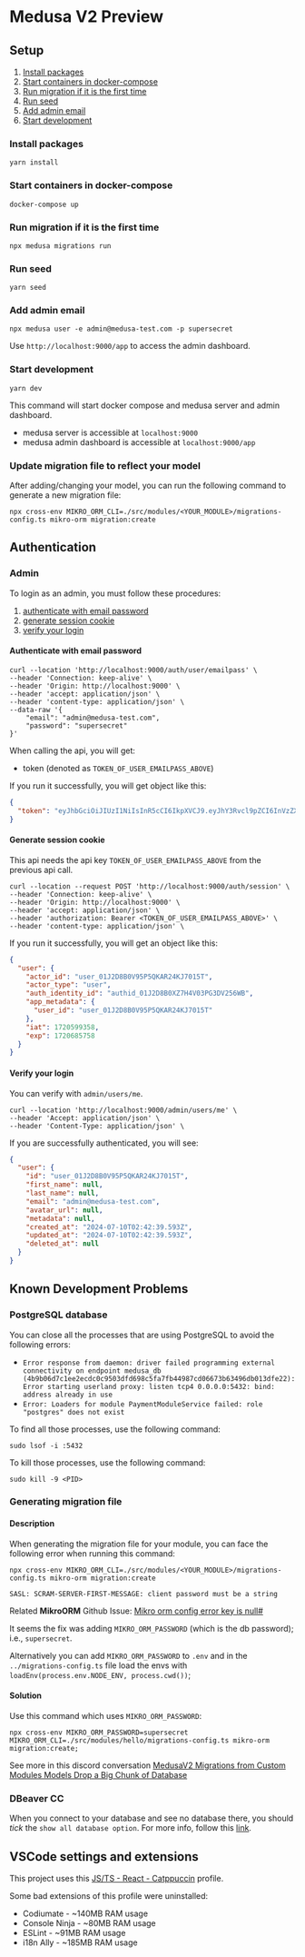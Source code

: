 # Medusa V2 Preview

## Setup

1. [Install packages](#install-packages)
1. [Start containers in docker-compose](#start-containers-in-docker-compose)
1. [Run migration if it is the first time](#run-migration-if-it-is-the-first-time)
1. [Run seed](#run-seed)
1. [Add admin email](#add-admin-email)
1. [Start development](#start-development)

### Install packages

```shell
yarn install
```

### Start containers in docker-compose

```shell
docker-compose up
```

### Run migration if it is the first time

```shell
npx medusa migrations run
```

### Run seed

```shell
yarn seed
```

### Add admin email

```shell
npx medusa user -e admin@medusa-test.com -p supersecret
```

Use `http://localhost:9000/app` to access the admin dashboard.

### Start development

```shell
yarn dev
```

This command will start docker compose and medusa server and admin dashboard.

- medusa server is accessible at `localhost:9000`
- medusa admin dashboard is accessible at `localhost:9000/app`

### Update migration file to reflect your model

After adding/changing your model, you can run the following command to generate a new migration file:

```shell
npx cross-env MIKRO_ORM_CLI=./src/modules/<YOUR_MODULE>/migrations-config.ts mikro-orm migration:create
```

## Authentication

### Admin

To login as an admin, you must follow these procedures:

1. [authenticate with email password](#authenticate-with-email-password)
1. [generate session cookie](#generate-session-cookie)
1. [verify your login](#verify-your-login)

#### Authenticate with email password

```shell
curl --location 'http://localhost:9000/auth/user/emailpass' \
--header 'Connection: keep-alive' \
--header 'Origin: http://localhost:9000' \
--header 'accept: application/json' \
--header 'content-type: application/json' \
--data-raw '{
    "email": "admin@medusa-test.com",
    "password": "supersecret"
}'
```

When calling the api, you will get:

- token (denoted as `TOKEN_OF_USER_EMAILPASS_ABOVE`)

If you run it successfully, you will get object like this:

```json
{
  "token": "eyJhbGciOiJIUzI1NiIsInR5cCI6IkpXVCJ9.eyJhY3Rvcl9pZCI6InVzZXJfMDFKMkQ4QjBWOTVQNVFLQVIyNEtKNzAxNVQiLCJhY3Rvcl90eXBlIjoidXNlciIsImF1dGhfaWRlbnRpdHlfaWQiOiJhdXRoaWRfMDFKMkQ4QjBYWjdINFYwM1BHM0RWMjU2V0IiLCJhcHBfbWV0YWRhdGEiOnsidXNlcl9pZCI6InVzZXJfMDFKMkQ4QjBWOTVQNVFLQVIyNEtKNzAxNVQifSwiaWF0IjoxNzIwNTk5NDU3LCJleHAiOjE3MjA2ODU4NTd9.SL70IsCzxIsWuXxiBsBbuj0o4c7k3Pzclnoa1LHdx9Y"
}
```

#### Generate session cookie

This api needs the api key `TOKEN_OF_USER_EMAILPASS_ABOVE` from the previous api call.

```shell
curl --location --request POST 'http://localhost:9000/auth/session' \
--header 'Connection: keep-alive' \
--header 'Origin: http://localhost:9000' \
--header 'accept: application/json' \
--header 'authorization: Bearer <TOKEN_OF_USER_EMAILPASS_ABOVE>' \
--header 'content-type: application/json' \
```

If you run it successfully, you will get an object like this:

```json
{
  "user": {
    "actor_id": "user_01J2D8B0V95P5QKAR24KJ7015T",
    "actor_type": "user",
    "auth_identity_id": "authid_01J2D8B0XZ7H4V03PG3DV256WB",
    "app_metadata": {
      "user_id": "user_01J2D8B0V95P5QKAR24KJ7015T"
    },
    "iat": 1720599358,
    "exp": 1720685758
  }
}
```

#### Verify your login

You can verify with `admin/users/me`.

```shell
curl --location 'http://localhost:9000/admin/users/me' \
--header 'Accept: application/json' \
--header 'Content-Type: application/json' \
```

If you are successfully authenticated, you will see:

```json
{
  "user": {
    "id": "user_01J2D8B0V95P5QKAR24KJ7015T",
    "first_name": null,
    "last_name": null,
    "email": "admin@medusa-test.com",
    "avatar_url": null,
    "metadata": null,
    "created_at": "2024-07-10T02:42:39.593Z",
    "updated_at": "2024-07-10T02:42:39.593Z",
    "deleted_at": null
  }
}
```

## Known Development Problems

### PostgreSQL database

You can close all the processes that are using PostgreSQL to avoid the following errors:

- `Error response from daemon: driver failed programming external connectivity on endpoint medusa_db (4b9b06d7c1ee2ecdc0c9503dfd698c5fa7fb44987cd06673b63496db013dfe22): Error starting userland proxy: listen tcp4 0.0.0.0:5432: bind: address already in use`
- `Error: Loaders for module PaymentModuleService failed: role "postgres" does not exist`

To find all those processes, use the following command:

```shell
sudo lsof -i :5432
```

To kill those processes, use the following command:

```shell
sudo kill -9 <PID>
```

### Generating migration file

#### Description

When generating the migration file for your module, you can face the following error when running this command:

```shell
npx cross-env MIKRO_ORM_CLI=./src/modules/<YOUR_MODULE>/migrations-config.ts mikro-orm migration:create
```

```shell
SASL: SCRAM-SERVER-FIRST-MESSAGE: client password must be a string
```

Related **MikroORM** Github Issue: [Mikro orm config error key is null#
](https://github.com/mikro-orm/mikro-orm/issues/866#:~:text=template%20and%20reproduction.-,omdxp%20commented%20on%20Jan%2015%2C%202022,Or%20just%20use%20the%20ORM%20env%20var%2C%20which%20is%20MIKRO_ORM_PASSWORD.,-2)

It seems the fix was adding `MIKRO_ORM_PASSWORD` (which is the db password); i.e., `supersecret`.

Alternatively you can add `MIKRO_ORM_PASSWORD` to `.env` and in the `../migrations-config.ts` file load the envs with `loadEnv(process.env.NODE_ENV, process.cwd())`;

#### Solution

Use this command which uses `MIKRO_ORM_PASSWORD`:

```shell
npx cross-env MIKRO_ORM_PASSWORD=supersecret MIKRO_ORM_CLI=./src/modules/hello/migrations-config.ts mikro-orm migration:create;
```

See more in this discord conversation [MedusaV2 Migrations from Custom Modules Models Drop a Big Chunk of Database](https://discord.com/channels/876835651130097704/1259437635995172874)

### DBeaver CC

When you connect to your database and see no database there, you should _tick_ the `show all database option`. For more info, follow this [link](https://stackoverflow.com/questions/54235029/dbeaver-can-only-see-default-postgresql-database-in-connection#:~:text=25-,2024%20solution,-They%20moved%20it).

## VSCode settings and extensions

This project uses this [JS/TS - React - Catppuccin](https://vscode.dev/profile/github/35a0b8a1e4e0bcfe3f7c341a60fbebe2) profile.

Some bad extensions of this profile were uninstalled:

- Codiumate - ~140MB RAM usage
- Console Ninja - ~80MB RAM usage
- ESLint - ~91MB RAM usage
- i18n Ally - ~185MB RAM usage

